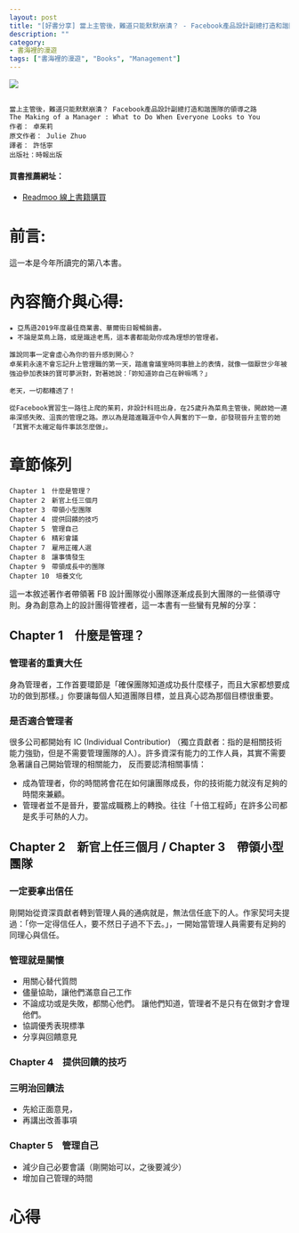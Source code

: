 ```yaml
---
layout: post
title: "[好書分享] 當上主管後，難道只能默默崩潰？ - Facebook產品設計副總打造和諧團隊的領導之路"
description: ""
category: 
- 書海裡的漫遊
tags: ["書海裡的漫遊", "Books", "Management"]
---
```


<div><a href="http://moo.im/a/8lxCRS" title="當上主管後，難道只能默默崩潰？"><img src="https://cdn.readmoo.com/cover/5f/5efaged_210x315.jpg?v=0"></a></div>



```

當上主管後，難道只能默默崩潰？ Facebook產品設計副總打造和諧團隊的領導之路
The Making of a Manager : What to Do When Everyone Looks to You
作者： 卓茱莉  
原文作者： Julie Zhuo  
譯者： 許恬寧  
出版社：時報出版 
```

#### 買書推薦網址：

- [Readmoo 線上書籍購買](http://moo.im/a/8lxCRS)

# 前言:

這一本是今年所讀完的第八本書。



# 內容簡介與心得:

```
★ 亞馬遜2019年度最佳商業書、華爾街日報暢銷書。
★ 不論是菜鳥上路，或是識途老馬，這本書都能助你成為理想的管理者。

誰說同事一定會虛心為你的晉升感到開心？
卓茱莉永遠不會忘記升上管理職的第一天，踏進會議室時同事臉上的表情，就像一個厭世少年被強迫參加表妹的寶可夢派對，對著她說：「妳知道妳自己在幹嘛嗎？」

老天，一切都糟透了！

從Facebook實習生一路往上爬的茱莉，非設計科班出身，在25歲升為菜鳥主管後，開啟她一連串深感失敗、沮喪的管理之路。原以為是踏進職涯中令人興奮的下一章，卻發現晉升主管的她「其實不太確定每件事該怎麼做」。
```

# 章節條列

```
Chapter 1　什麼是管理？
Chapter 2　新官上任三個月
Chapter 3　帶領小型團隊
Chapter 4　提供回饋的技巧
Chapter 5　管理自己
Chapter 6　精彩會議
Chapter 7　雇用正確人選
Chapter 8　讓事情發生
Chapter 9　帶領成長中的團隊
Chapter 10　培養文化
```

這一本敘述著作者帶領著 FB 設計團隊從小團隊逐漸成長到大團隊的一些領導守則。身為創意為上的設計團得管裡者，這一本書有一些蠻有見解的分享：


## Chapter 1　什麼是管理？

### 管理者的重責大任

身為管理者，工作首要環節是「確保團隊知道成功長什麼樣子，而且大家都想要成功的做到那樣。」你要讓每個人知道團隊目標，並且真心認為那個目標很重要。

### 是否適合管理者

很多公司都開始有 IC (Individual Contributior) （獨立貢獻者：指的是相關技術能力強勁，但是不需要管理團隊的人）。許多資深有能力的工作人員，其實不需要急著讓自己開始管理的相關能力， 反而要認清相關事情：

- 成為管理者，你的時間將會花在如何讓團隊成長，你的技術能力就沒有足夠的時間來兼顧。
- 管理者並不是晉升，要當成職務上的轉換。往往「十倍工程師」在許多公司都是炙手可熱的人力。

## Chapter 2　新官上任三個月 / Chapter 3　帶領小型團隊

### 一定要拿出信任

剛開始從資深貢獻者轉到管理人員的通病就是，無法信任底下的人。作家契坷夫提過：「你一定得信任人，要不然日子過不下去。」，一開始當管理人員需要有足夠的同理心與信任。

### 管理就是關懷

- 用關心替代質問
- 儘量協助，讓他們滿意自己工作
- 不論成功或是失敗，都關心他們。 讓他們知道，管理者不是只有在做對才會理他們。
- 協調優秀表現標準
- 分享與回饋意見

### Chapter 4　提供回饋的技巧

### 三明治回饋法

- 先給正面意見，
- 再講出改善事項

### Chapter 5　管理自己

- 減少自己必要會議（剛開始可以，之後要減少）
- 增加自己管理的時間






# 心得



